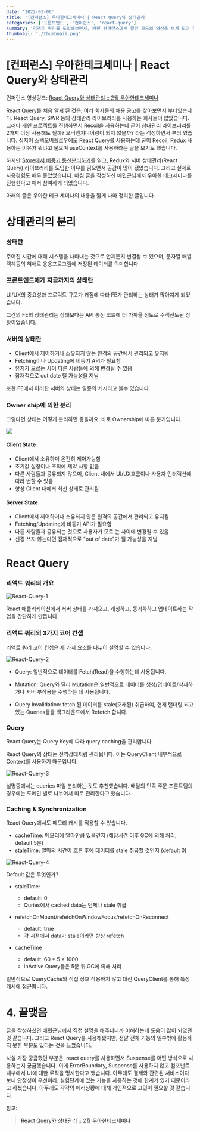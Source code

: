 ```yaml
---
date: '2022-03-06'
title: '[컨퍼런스] 우아한테크세미나 | React Query와 상태관리'
categories: ['프론트엔드', '컨퍼런스', 'react-query']
summary: '리액트 쿼리를 도입해보면서, 배민 컨퍼런스에서 클린 코드의 영상을 보게 되어 짧게 정리해보았습니다.'
thumbnail: './thumbnail.png'
---
```


# [컨퍼런스] 우아한테크세미나 | React Query와 상태관리


컨퍼런스 영상링크: [React Query와 상태관리 :: 2월 우아한테크세미나](https://www.youtube.com/watch?v=MArE6Hy371c)


React Query를 처음 알게 된 것은, 여러 회사들의 채용 공고를 찾아보면서 부터였습니다. React Query, SWR 등의 상태관리 라이브러리를 사용하는 회사들이 많았습니다. 그러나 개인 프로젝트를 진행하면서 Recoil을 사용하는데 굳이 상태관리 라이브러리를 2가지 이상 사용해도 될까? 오버엔지니어링이 되지 않을까? 라는 걱정하면서 부터 였습니다. 심지어 스택오버플로우에도 React Query를 사용하는데 굳이 Recoil, Redux 사용하는 이유가 뭐냐고 물으며 useContext를 사용하라는 글을 보기도 했습니다.

하지만 [Store에서 비동기 통신분리하기](https://techblog.woowahan.com/6339/)를 읽고, Redux와 서버 상태관리(React Query) 라이브러리를 도입한 이유를 읽으면서 공감이 많이 됐었습니다. 그리고 실제로 사용경험도 매우 좋았었습니다. 마침 글을 작성하신 배민근님께서 우아한 테크세미나를 진행한다고 해서 참여하게 되었습니다.

아래의 글은 우아한 테크 세미나의 내용을 짧게 나마 정리한 글입니다.

# 상태관리의 분리

### 상태란
주어진 시간에 대해 시스템을 나타내는 것으로 언제든지 변결될 수 있으며, 문자열 배열 객체등의 혀애로 응용프로그램에 저장된 데이터를 의미합니다.

### 프론트엔드에게 지금까지의 상태란

UI/UX의 중요성과 프로턱트 규모가 커짐에 따라 FE가 관리하는 상태가 많아지게 되었습니다.

그간의 FE의 상태관리는 상태보다는 API 통신 코드에 더 가까울 정도로 주객전도된 상황이었습니다.

### 서버의 상태란

- Client에서 제어하거나 소유되지 않는 원격의 공간에서 관리되고 유지됨
- Fetching이나 Updating에 비동기 API가 필요함
- 유저가 모르는 사이 다른 사람들에 의해 변경될 수 있음
- 잠재적으로 out date 될 가능성을 지님

또한 FE에서 이러한 서버의 상태는 일종의 캐시라고 볼수 있습니다.

### Owner ship에 의한 분리

그렇다면 상태는 어떻게 분리하면 좋을까요. 바로 Ownership에 따른 분기입니다.


![](https://i.imgur.com/uI6bLG6.png)

#### Client State 
- Client에서 소유하며 온전히 제어가능함
- 초기값 설정이나 조작에 제약 사항 없음
- 다른 사람들과 공유되지 않으며, Client 내에서 UI/UX흐름이나 사용자 인터렉션에 따라 변할 수 있음
- 항상 Client 내에서 최신 상태로 관리됨

#### Server State
- Client에서 제어하거나 소유되지 않은 원격의 공간에서 관리되고 유지됨
- Fetching/Updating에 비동기 API가 필요함
- 다른 사람들과 공유되는 것으로 사용자가 모르
는 사이에 변경될 수 있음
- 신경 쓰지 않는다면 잠재적으로 "out of
date"가 될 가능성을 지님


# React Query

### 리액트 쿼리의 개요

![React-Query-1](https://i.imgur.com/ttnIkfs.png)

React 애플리케이션에서 서버 상태를 가져오고, 캐싱하고, 동기화하고 업데이트하는 작업을 간단하게 만듭니다.


### 리액트 쿼리의 3가지 코어 컨샙

리액트 쿼리 코어 컨셉은 세 가지 요소를 나누어 설명할 수 있습니다.

![React-Query-2](https://i.imgur.com/hv7Z8gV.png)

- Query: 일반적으로 데이터를 Fetch(Read)을 수행하는데 사용됩니다.

- Mutation:
Query와 달리 Mutation은 일반적으로 데이터를 생성/업데이트/삭제하거나 서버 부작용을 수행하는 데 사용됩니다. 

- Query Invalidation: fetch 된 데이터를 stale(오래된) 취급하여, 현재 랜더링 되고 있는 Queries들을 백그라운드에서 Refetch 합니다.

### Query

React Query는 Query Key에 따라 query caching을 관리합니다.

React Query의 상태는 전역상태처럼 관리됩니다. 이는 QueryClient 내부적으로 Context를 사용하기 때문입니다.

![React-Query-3](https://i.imgur.com/2QI9aTR.jpg)

설명중에서는 queries 파일 분리하는 것도 추천했습니다. 배달의 민족 주문 프론트팀의 경우에는 도메인 별로 나누어서 따로 관리한다고 했습니다.

### Caching & Synchronization

React Query에서도 메모리 캐시를 적용할 수 있습니다.
- cacheTime: 메모리에 얼마만큼 있을건지 (해당시간 이후 GC에 의해 처리, default 5분)
- staleTime: 얼마의 시간이 흐른 후에 데이터를 stale 취급할 것인지 (default 0)

![React-Query-4](https://i.imgur.com/wFq2itM.jpg)

Default 값은 무엇인가?

- staleTime:
	- default: 0
	- Quries에서 cached data는 언제나 stale 취급

- refetchOnMount/refetchOnWindowFocus/refetchOnReconnect 
	- default: true
	- 각 시점에서 data가 stale이라면 항상 refetch

- cacheTime
	- default: 60 * 5 * 1000
	- inActive Query들은 5분 뒤 GC에 의해 처리

일반적으로 QueryCache와 직접 상호 작용하지 않고 대신 QueryClient를 통해 특정 캐시에 접근합니다.

# 4. 끝맺음

글을 작성하셨던 배민근님께서 직접 설명을 해주니니까 이해하는데 도움이 많이 되었던 것 같습니다. 그리고 React Query를 사용해봤지만, 정말 전체 기능의 일부밖에 활용하지 못한 부분도 있다는 것을 느꼈습니다.

사실 가장 궁금했던 부분은, react query를 사용하면서 Suspense를 어떤 방식으로 사용하는지 궁금했습니다. 이에 ErrorBoundary, Suspense를 사용하지 않고 컴포넌트 내부에서 UI에 대한 로직을 명시한다고 했습니다. 아무래도 결제와 관련된 서비스이다보니 안정성이 우선이라, 실험단계에 있는 기능을 사용하는 것에 한계가 있기 때문이라고 하셨습니다. 아무래도 각각의 에러상황에 대해 개인적으로 고민이 필요할 것 같습니다.


참고: 
> [React Query와 상태관리 :: 2월 우아한테크세미나](https://www.youtube.com/watch?v=MArE6Hy371c)